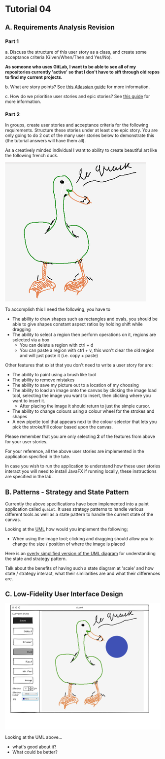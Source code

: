 # Tutorial 04

## A. Requirements Analysis Revision

### Part 1

a. Discuss the structure of this user story as a class, and create some acceptance criteria (Given/When/Then and Yes/No).

**As someone who uses GitLab, I want to be able to see all of my repositories currently 'active' so that I don't have to sift through old repos to find my current projects.**

b. What are story points? See [this Atlassian guide](https://www.atlassian.com/agile/project-management/estimation) for more information.

c. How do we prioritise user stories and epic stories? See [this guide](https://www.productplan.com/learn/prioritize-product-backlog/) for more information.

### Part 2

In groups, create user stories and acceptance criteria for the following requirements. Structure these stories under at least one epic story.  You are only going to do 2 out of the many user stories below to demonstrate this (the tutorial answers will have them all).

As a creatively minded individual I want to ability to create beautiful art like the following french duck.

![Le Quack](../../assets/img/lequack.png)

To accomplish this I need the following, you have to

- The ability to draw shapes such as rectangles and ovals, you should be able to give shapes constant aspect ratios by holding shift while dragging
- The ability to select a region then perform operations on it, regions are selected via a box
  - You can delete a region with ctrl + d
  - You can paste a region with ctrl + v, this won't clear the old region and will just paste it (i.e. copy + paste)

Other features that exist that you don't need to write a user story for are:

- The ability to paint using a brush like tool
- The ability to remove mistakes
- The ability to save my picture out to a location of my choosing
- The ability to load an image onto the canvas by clicking the image load tool, selecting the image you want to insert, then clicking where you want to insert it.
  - After placing the image it should return to just the simple cursor.
- The ability to change colours using a colour wheel for the strokes and shapes
- A new pipette tool that appears next to the colour selector that lets you pick the stroke/fill colour based upon the canvas.

Please remember that you are only selecting **2** of the features from above for your user stories.

For your reference, all the above user stories are implemented in the application specified in the tute.

In case you wish to run the application to understand how these user stories interact you will need to install JavaFX if running locally, these instructions are specified in the lab.

## B. Patterns - Strategy and State Pattern

Currently the above specifications have been implemented into a paint application called `quaint`.  It uses strategy patterns to handle various different tools as well as a state pattern to handle the current state of the canvas.

Looking at the [UML](Quaint.pdf) how would you implement the following;

- When using the image tool; clicking and dragging should allow you to change the size / position of where the image is placed

Here is an [overly simplified version of the UML diagram](QuaintSimple.png) for understanding the state and strategy pattern.

Talk about the benefits of having such a state diagram at 'scale' and how state / strategy interact, what their similarities are and what their differences are.

## C. Low-Fidelity User Interface Design

![Le Quack](../../assets/img/wireframe.png)

Looking at the UML above...

* what's good about it?
* What could be better?

